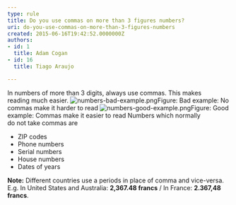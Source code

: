 ```yaml
---
type: rule
title: Do you use commas on more than 3 figures numbers?
uri: do-you-use-commas-on-more-than-3-figures-numbers
created: 2015-06-16T19:42:52.0000000Z
authors:
- id: 1
  title: Adam Cogan
- id: 16
  title: Tiago Araujo

---
```


 In numbers of more than 3​ digits,​ always use commas.​​ This makes reading much easier. ![numbers-bad-example.png](/DesignandPresentation/RulestoBetterInterfacesGeneral/PublishingImages/numbers-bad-example.png)Figure: Bad example: No commas make it harder to read ![numbers-good-example.png](/DesignandPresentation/RulestoBetterInterfacesGeneral/PublishingImages/numbers-good-example.png)Figure: Good example: Commas make it easier to read  Numbers which normally do not take commas are  


- ZIP codes
- Phone numbers
- Serial numbers
- House numbers
- Dates of years


**Note:** Different countries use a periods in place of comma and vice-versa. 
E.g. In United States and Australia: **2,367.48 francs** / In France: **2.367,48 francs**.




